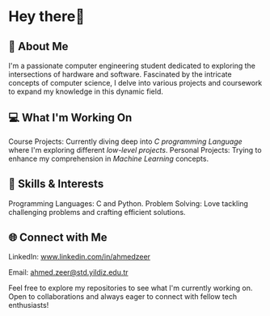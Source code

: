 # **Hey there👋**

## **🌟 About Me**
I'm a passionate computer engineering student dedicated to exploring the intersections of hardware and software. Fascinated by the intricate concepts of computer science, I delve into various projects and coursework to expand my knowledge in this dynamic field.

## **💻 What I'm Working On**
Course Projects: Currently diving deep into _C programming Language_ where I'm exploring different _low-level projects_.
Personal Projects: Trying to enhance my comprehension in _Machine Learning_ concepts.

## **🚀 Skills & Interests**
Programming Languages: C and Python.
Problem Solving: Love tackling challenging problems and crafting efficient solutions.

## **🌐 Connect with Me**
LinkedIn: www.linkedin.com/in/ahmedzeer

Email: ahmed.zeer@std.yildiz.edu.tr

Feel free to explore my repositories to see what I'm currently working on. Open to collaborations and always eager to connect with fellow tech enthusiasts!

